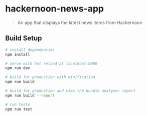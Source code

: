 # hackernoon-news-app

> An app that displays the latest news items from Hackernoon

## Build Setup

``` bash
# install dependencies
npm install

# serve with hot reload at localhost:8080
npm run dev

# build for production with minification
npm run build

# build for production and view the bundle analyzer report
npm run build --report

# run tests
npm run test

```

